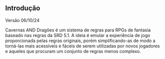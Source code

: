 ## **Introdução**

Versão 06/10/24

Cavernas AND Dragões é um sistema de regras para RPGs de fantasia baseado nas regras da SRD 5.1. A ideia é emular a experiência de jogo proporcionada pelas regras originais, porém simplificando-as de modo a torná-las mais acessíveis e fáceis de serem utilizadas por novos jogadores e aqueles que procuram um conjunto de regras menos complexo.


